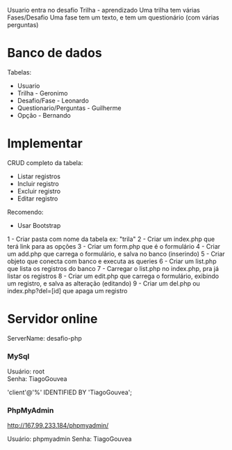 



Usuario entra no desafio
Trilha - aprendizado
Uma trilha tem várias Fases/Desafio
Uma fase tem um texto, e tem um questionário (com várias perguntas)

# Banco de dados

Tabelas:
- Usuario
- Trilha - Geronimo
- Desafio/Fase - Leonardo
- Questionario/Perguntas - Guilherme
- Opção - Bernando

# Implementar

CRUD completo da tabela: 
- Listar registros
- Incluir registro
- Excluir registro
- Editar registro

Recomendo: 
- Usar Bootstrap

1 - Criar pasta com nome da tabela ex: "trila"
2 - Criar um index.php que terá link para as opções
3 - Criar um form.php que é o formulário
4 - Criar um add.php que carrega o formulário, e salva no banco (inserindo)
5 - Criar objeto que conecta com banco e executa as queries
6 - Criar um list.php que lista os registros do banco
7 - Carregar o list.php no index.php, pra já listar os registros
8 - Criar um edit.php que carrega o formulário, exibindo um registro, e salva as alteração (editando)
9 - Criar um del.php ou index.php?del=[id] que apaga um registro

# Servidor online

ServerName: desafio-php

### MySql
Usuário: root   
Senha: TiagoGouvea

'client'@'%' IDENTIFIED BY 'TiagoGouvea';

### PhpMyAdmin

http://167.99.233.184/phpmyadmin/

Usuário: phpmyadmin
Senha:  TiagoGouvea